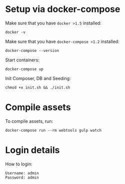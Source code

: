 # Setup via docker-compose
Make sure that you have `docker >1.5` installed:

    docker -v
    
Make sure that you have `docker-compose >1.2` installed:

    docker-compose --version
    
Start containers:
    
    docker-compose up
    
Init Composer, DB and Seeding:

    chmod +x init.sh && ./init.sh
    
# Compile assets

To compile assets, run:

    docker-compose run --rm webtools gulp watch

# Login details

How to login:

    Username: admin
    Password: admin

